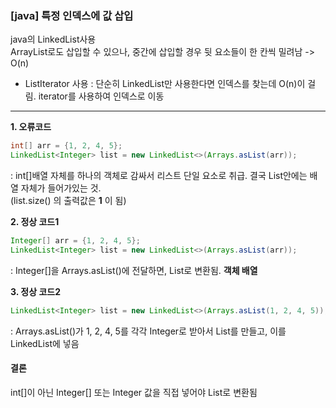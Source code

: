 ### [java] 특정 인덱스에 값 삽입
java의 LinkedList사용 <br>
ArrayList로도 삽입할 수 있으나, 중간에 삽입할 경우 뒷 요소들이 한 칸씩 밀려남 -> O(n)
+ ListIterator 사용 : 단순히 LinkedList만 사용한다면 인덱스를 찾는데 O(n)이 걸림. iterator를 사용하여 인덱스로 이동

---

**1. 오류코드**
```java
int[] arr = {1, 2, 4, 5};
LinkedList<Integer> list = new LinkedList<>(Arrays.asList(arr));
```
: int[]배열 자체를 하나의 객체로 감싸서 리스트 단일 요소로 취급. 결국 List안에는 배열 자체가 들어가있는 것. <br>
(list.size() 의 출력값은 **1** 이 됨)

**2. 정상 코드1**
```java
Integer[] arr = {1, 2, 4, 5};
LinkedList<Integer> list = new LinkedList<>(Arrays.asList(arr));
```
: Integer[]을 Arrays.asList()에 전달하면, List<Integer>로 변환됨. **객체 배열**

**3. 정상 코드2**
```java
LinkedList<Integer> list = new LinkedList<>(Arrays.asList(1, 2, 4, 5));
```
: Arrays.asList()가 1, 2, 4, 5를 각각 Integer로 받아서 List<Integer>를 만들고, 이를 LinkedList<Integer>에 넣음

#### 결론
int[]이 아닌 Integer[] 또는 Integer 값을 직접 넣어야 List<Integer>로 변환됨
